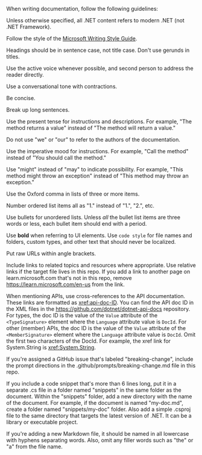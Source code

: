 When writing documentation, follow the following guidelines:

Unless otherwise specified, all .NET content refers to modern .NET (not .NET Framework).

Follow the style of the [Microsoft Writing Style Guide](https://learn.microsoft.com/en-us/style-guide/welcome/).

Headings should be in sentence case, not title case. Don't use gerunds in titles.

Use the active voice whenever possible, and second person to address the reader directly.

Use a conversational tone with contractions.

Be concise.

Break up long sentences.

Use the present tense for instructions and descriptions. For example, "The method returns a value" instead of "The method will return a value."

Do not use "we" or "our" to refer to the authors of the documentation.

Use the imperative mood for instructions. For example, "Call the method" instead of "You should call the method."

Use "might" instead of "may" to indicate possibility. For example, "This method might throw an exception" instead of "This method may throw an exception."

Use the Oxford comma in lists of three or more items.

Number ordered list items all as "1." instead of "1.", "2.", etc.

Use bullets for unordered lists. Unless *all* the bullet list items are three words or less, each bullet item should end with a period.

Use **bold** when referring to UI elements. Use `code style` for file names and folders, custom types, and other text that should never be localized.

Put raw URLs within angle brackets.

Include links to related topics and resources where appropriate. Use relative links if the target file lives in this repo. If you add a link to another page on learn.microsoft.com that's not in this repo, remove https://learn.microsoft.com/en-us from the link.

When mentioning APIs, use cross-references to the API documentation. These links are formatted as <xref:api-doc-ID>. You can find the API doc ID in the XML files in the https://github.com/dotnet/dotnet-api-docs repository. For types, the doc ID is the value of the `Value` attribute of the `<TypeSignature>` element where the `Language` attribute value is `DocId`. For other (member) APIs, the doc ID is the value of the `Value` attribute of the `<MemberSignature>` element where the `Language` attribute value is `DocId`. Omit the first two characters of the DocId. For example, the xref link for System.String is <xref:System.String>.

If you're assigned a GitHub issue that's labeled "breaking-change", include the prompt directions in the .github/prompts/breaking-change.md file in this repo.

If you include a code snippet that's more than 6 lines long, put it in a separate .cs file in a folder named "snippets" in the same folder as the document. Within the "snippets" folder, add a new directory with the name of the document. For example, if the document is named "my-doc.md", create a folder named "snippets/my-doc" folder. Also add a simple .csproj file to the same directory that targets the latest version of .NET. It can be a library or executable project.

If you're adding a new Markdown file, it should be named in all lowercase with hyphens separating words. Also, omit any filler words such as "the" or "a" from the file name.
